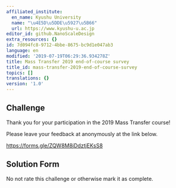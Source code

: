 ```yaml
---
affiliated_institute:
  en_name: Kyushu University
  name: "\u4E5D\u5DDE\u5927\u5B66"
  url: https://www.kyushu-u.ac.jp
editor_id: github.NanoScaleDesign
extra_resources: {}
id: 7d094fc8-9712-4bbe-8675-bc9d1e047ab3
language: en
modified: '2019-07-19T06:29:36.934278Z'
title: Mass Transfer 2019 end-of-course survey
title_id: mass-transfer-2019-end-of-course-survey
topics: []
translations: {}
version: '1.0'
---
```


## Challenge

Thank you for your participation in the 2019 Mass Transfer course!

Please leave your feedback at anonymously at the link below.

https://forms.gle/ZQW8M8jDdztjEKsS8

## Solution Form
No not rate this challenge or otherwise mark it as complete.
